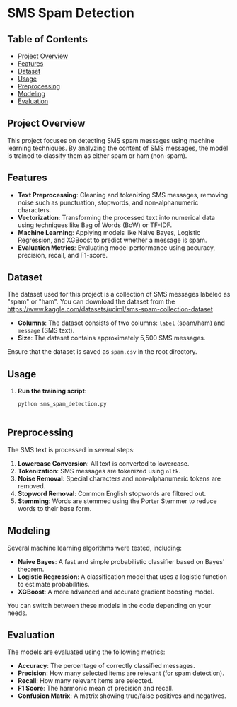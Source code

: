# SMS Spam Detection

## Table of Contents
- [Project Overview](#project-overview)
- [Features](#features)
- [Dataset](#dataset)
- [Usage](#usage)
- [Preprocessing](#preprocessing)
- [Modeling](#modeling)
- [Evaluation](#evaluation)


## Project Overview
This project focuses on detecting SMS spam messages using machine learning techniques. By analyzing the content of SMS messages, the model is trained to classify them as either spam or ham (non-spam).

## Features
- **Text Preprocessing**: Cleaning and tokenizing SMS messages, removing noise such as punctuation, stopwords, and non-alphanumeric characters.
- **Vectorization**: Transforming the processed text into numerical data using techniques like Bag of Words (BoW) or TF-IDF.
- **Machine Learning**: Applying models like Naive Bayes, Logistic Regression, and XGBoost to predict whether a message is spam.
- **Evaluation Metrics**: Evaluating model performance using accuracy, precision, recall, and F1-score.


## Dataset
The dataset used for this project is a collection of SMS messages labeled as "spam" or "ham". You can download the dataset from the https://www.kaggle.com/datasets/uciml/sms-spam-collection-dataset

- **Columns**: The dataset consists of two columns: `label` (spam/ham) and `message` (SMS text).
- **Size**: The dataset contains approximately 5,500 SMS messages.

Ensure that the dataset is saved as `spam.csv` in the root directory.

## Usage

1. **Run the training script**:
   ```bash
   python sms_spam_detection.py
  
## Preprocessing
The SMS text is processed in several steps:

1. **Lowercase Conversion**: All text is converted to lowercase.
2. **Tokenization**: SMS messages are tokenized using `nltk`.
3. **Noise Removal**: Special characters and non-alphanumeric tokens are removed.
4. **Stopword Removal**: Common English stopwords are filtered out.
5. **Stemming**: Words are stemmed using the Porter Stemmer to reduce words to their base form.

## Modeling
Several machine learning algorithms were tested, including:

- **Naive Bayes**: A fast and simple probabilistic classifier based on Bayes' theorem.
- **Logistic Regression**: A classification model that uses a logistic function to estimate probabilities.
- **XGBoost**: A more advanced and accurate gradient boosting model.

You can switch between these models in the code depending on your needs.

## Evaluation
The models are evaluated using the following metrics:

- **Accuracy**: The percentage of correctly classified messages.
- **Precision**: How many selected items are relevant (for spam detection).
- **Recall**: How many relevant items are selected.
- **F1 Score**: The harmonic mean of precision and recall.
- **Confusion Matrix**: A matrix showing true/false positives and negatives.





